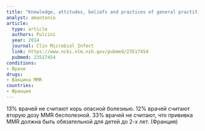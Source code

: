 ```yaml
---
title: "Knowledge, attitudes, beliefs and practices of general practitioners towards measles and MMR vaccination in southeastern France in 2012"
analyst: amantonio
article:
  type: article
  authors: Pulcini
  year: 2014
  journal: Clin Microbiol Infect
  link: https://www.ncbi.nlm.nih.gov/pubmed/23517454
  pubmed: 23517454
conditions:
- Врачи
drugs:
- Вакцина MMR
countries:
- Франция
---
```


13% врачей не считают корь опасной болезнью. 12% врачей считают вторую дозу MMR бесполезной.
33% врачей не считают, что прививка MMR должна быть обязательной для детей до 2-х лет. (Франция)

